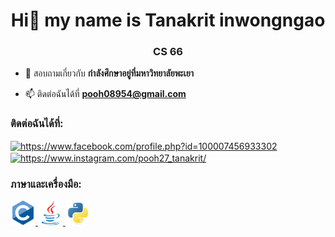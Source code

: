 <h1 align="center">Hi👋 my name is Tanakrit inwongngao</h1>
<h3 align="center">CS 66</h3>

- 💬 สอบถามเกี่ยวกับ **กำลังศึกษาอยู่ที่มหาวิทยาลัยพะเยา**

- 📫 ติดต่อฉันได้ที่ **pooh08954@gmail.com**

<h3 align="left">ติดต่อฉันได้ที่:</h3>
<p align="left">
<a href="https://fb.com/https://www.facebook.com/profile.php?id=100007456933302" target="blank"><img align="center" src="https://raw.githubusercontent.com/rahuldkjain/github-profile-readme-generator/master/src/images/icons/Social/facebook.svg" alt="https://www.facebook.com/profile.php?id=100007456933302" height="30" width="40" /></a>
<a href="https://instagram.com/https://www.instagram.com/pooh27_tanakrit/" target="blank"><img align="center" src="https://raw.githubusercontent.com/rahuldkjain/github-profile-readme-generator/master/src/images/icons/Social/instagram.svg" alt="https://www.instagram.com/pooh27_tanakrit/" height="30" width="40" /></a>
</p>

<h3 align="left">ภาษาและเครื่องมือ:</h3>
<p align="left"> <a href="https://www.cprogramming.com/" target="_blank" rel="noreferrer"> <img src="https://raw.githubusercontent.com/devicons/devicon/master/icons/c/c-original.svg" alt="c" width="40" height="40"/> </a> <a href="https://www.java.com" target="_blank" rel="noreferrer"> <img src="https://raw.githubusercontent.com/devicons/devicon/master/icons/java/java-original.svg" alt="java" width="40" height="40"/> </a> <a href="https://www.python.org" target="_blank" rel="noreferrer"> <img src="https://raw.githubusercontent.com/devicons/devicon/master/icons/python/python-original.svg" alt="python" width="40" height="40"/> </a>



